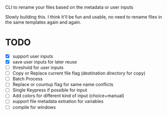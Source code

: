 CLI to rename your files based on the metadata or user inputs

Slowly building this. I think it'll be fun and usable, no need to rename files in the same templates again and again.

# TODO 
- [x] support user inputs
- [x] save user inputs for later reuse
- [ ] threshold for user inputs
- [ ] Copy or Replace current file flag (destination directory for copy)
- [ ] Batch Process
- [ ] Replace or countup flag for same name conflicts
- [ ] Single Keypress if possible for input
- [ ] Add colors for different kind of input (choice+manual)
- [ ] support file metadata extration for variables
- [ ] compile for windows
